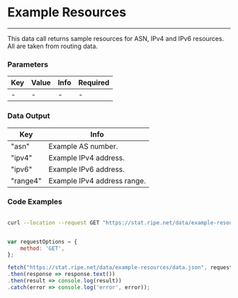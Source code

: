 # Example Resources
-----------------

This data call returns sample resources for ASN, IPv4 and IPv6 resources. All are taken from routing data.

<RestRepl :baseUrl="`/data/`+$page.relativePath.split('/')[1].split('.md')[0]+`/data.json`"/>

### Parameters

| Key | Value | Info | Required |
| --- | --- | --- | --- |
| -   | -   | -   | -   |

### Data Output

| Key | Info |
| --- | --- |
| "asn" | Example AS number. |
| "ipv4" | Example IPv4 address. |
| "ipv6" | Example IPv6 address. |
| "range4" | Example IPv4 address range. |

### Code Examples
<CodeGroup>
<CodeGroupItem title="cURL">

```bash

curl --location --request GET "https://stat.ripe.net/data/example-resources/data.json"


```

</CodeGroupItem>

<CodeGroupItem title="JS">

```js

var requestOptions = {
	method: 'GET',
};

fetch("https://stat.ripe.net/data/example-resources/data.json", requestOptions)
.then(response => response.text())
.then(result => console.log(result))
.catch(error => console.log('error', error));


```

</CodeGroupItem>
</CodeGroup>
